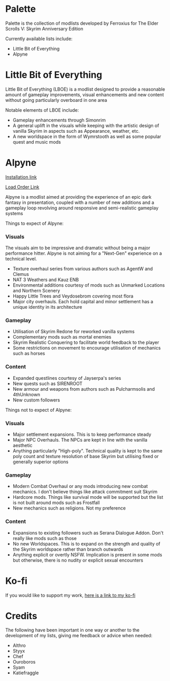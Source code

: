 # Palette
Palette is the collection of modlists developed by Ferroxius for The Elder Scrolls V: Skyrim Anniversary Edition

Currently available lists include:
- Little Bit of Everything
- Alpyne

# Little Bit of Everything
Little Bit of Everything (LBOE) is a modlist designed to provide a reasonable amount of gameplay improvements, visual enhancements and new content without going particularly overboard in one area

Notable elements of LBOE include:
- Gameplay enhancements through Simonrim
- A general uplift in the visuals while keeping with the artistic design of vanilla Skyrim in aspects such as Appearance, weather, etc.
- A new worldspace in the form of Wymrstooth as well as some popular quest and music mods


# Alpyne
[Installation link](https://github.com/Ferroxius/Palette/blob/main/Alpyne_Installation.md)

[Load Order Link](https://loadorderlibrary.com/lists/alpyne)

Alpyne is a modlist aimed at providing the experience of an epic dark fantasy in presentation, coupled with a number of new additions and a gameplay loop revolving around responsive and semi-realistic gameplay systems

Things to expect of Alpyne:
### Visuals
The visuals aim to be impressive and dramatic without being a major performance hitter. Alpyne is not aiming for a "Next-Gen" experience on a technical level. 
- Texture overhaul series from various authors such as AgentW and Clemus
- NAT 3 Weathers and Kauz ENB
- Environmental additions courtesy of mods such as Unmarked Locations and Northern Scenery
- Happy Little Trees and Veydosebrom covering most flora
- Major city overhauls. Each hold capital and minor settlement has a unique identity in its architecture

### Gameplay
- Utilisation of Skyrim Redone for reworked vanilla systems
- Complementary mods such as mortal enemies
- Skyrim Realistic Conquering to facilitate world feedback to the player
- Some restrictions on movement to encourage utilisation of mechanics such as horses

### Content
- Expanded questlines courtesy of Jayserpa's series
- New quests such as SIRENROOT
- New armour and weapons from authors such as Pulcharmsolis and 4thUnknown
- New custom followers



Things not to expect of Alpyne:
### Visuals
- Major settlement expansions. This is to keep performance steady
- Major NPC Overhauls. The NPCs are kept in line with the vanilla aesthetic
- Anything particularly "High-poly". Technical quality is kept to the same poly count and texture resolution of base Skyrim but utilising fixed or generally superior options

### Gameplay
- Modern Combat Overhaul or any mods introducing new combat mechanics. I don't believe things like attack commitment suit Skyrim
- Hardcore mods. Things like survival mode will be supported but the list is not built around mods such as Frostfall
- New mechanics such as religions. Not my preference

### Content
- Expansions to existing followers such as Serana Dialogue Addon. Don't really like mods such as those
- No new Worldspaces. This is to expand on the strength and quality of the Skyrim worldspace rather than branch outwards
- Anything explicit or overtly NSFW. Implication is present in some mods but otherwise, there is no nudity or explicit sexual encounters


# Ko-fi
If you would like to support my work, [here is a link to my ko-fi](https://ko-fi.com/ferroxius)

# Credits
The following have been important in one way or another to the development of my lists, giving me feedback or advice when needed:
- Althro
- Styyx
- Chef
- Ouroboros
- Syam
- Katiefraggle
